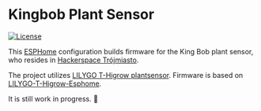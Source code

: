 # Kingbob Plant Sensor

[![License](https://img.shields.io/github/license/bruvv/LILYGO-T-Higrow-Esphome.svg)](https://github.com/bruvv/LILYGO-T-Higrow-Esphome/blob/main/LICENSE)

This [ESPHome](https://esphome.io/) configuration builds firmware for the King Bob plant sensor, who resides in [Hackerspace Trójmiasto](https://hs3.pl/). 

The project utilizes [LILYGO T-Higrow plantsensor](https://pl.aliexpress.com/item/32815782900.html?aff_fcid=37217c4588514cc7ad872a7dadd15e93-1689186417587-07350-_DefUZbV&tt=CPS_NORMAL&aff_fsk=_DefUZbV&aff_platform=shareComponent-detail&sk=_DefUZbV&aff_trace_key=37217c4588514cc7ad872a7dadd15e93-1689186417587-07350-_DefUZbV&terminal_id=7e431fd0a2f343a0a4f14da3e9ffb533&afSmartRedirect=y). Firmware is based on [LILYGO-T-Higrow-Esphome](https://github.com/bruvv/LILYGO-T-Higrow-Esphome/tree/main).


It is still work in progress. 🌿
